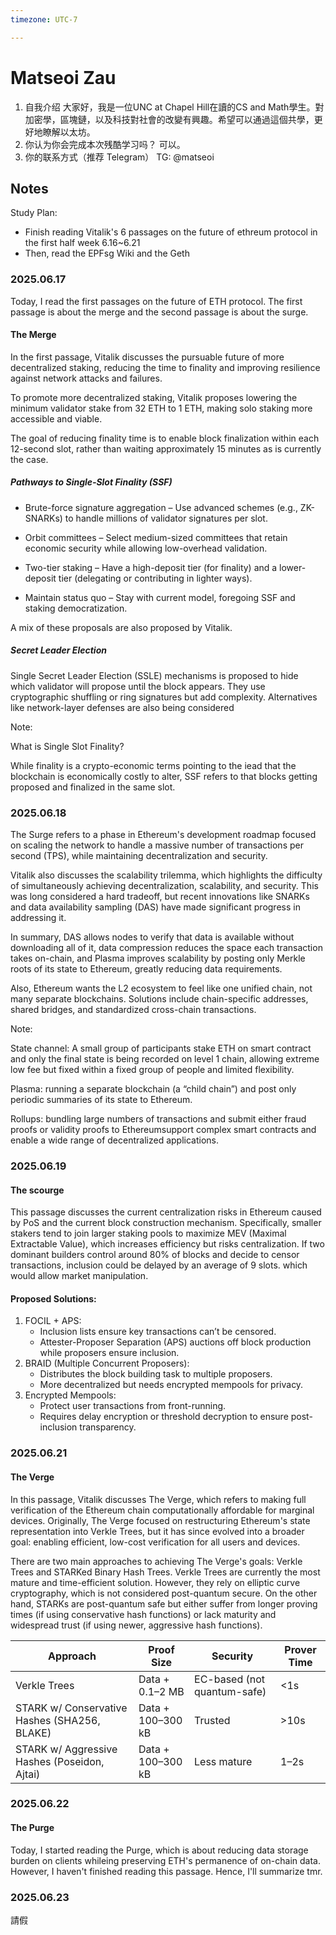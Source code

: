 ```yaml
---
timezone: UTC-7

---
```



# Matseoi Zau

1. 自我介绍
   大家好，我是一位UNC at Chapel Hill在讀的CS and Math學生。對加密學，區塊鏈，以及科技對社會的改變有興趣。希望可以通過這個共學，更好地瞭解以太坊。
2. 你认为你会完成本次残酷学习吗？
   可以。
3. 你的联系方式（推荐 Telegram）
   TG: @matseoi

## Notes

<!-- Content_START -->

Study Plan:

- Finish reading Vitalik's 6 passages on the future of ethreum protocol in the first half week 6.16~6.21
- Then, read the EPFsg Wiki and the Geth 

### 2025.06.17

Today, I read the first passages on the future of ETH protocol. The first passage is about the merge and the second passage is about the surge. 

#### The Merge

In the first passage, Vitalik discusses the pursuable future of more decentralized staking, reducing the time to finality and improving resilience against network attacks and failures.

To promote more decentralized staking, Vitalik proposes lowering the minimum validator stake from 32 ETH to 1 ETH, making solo staking more accessible and viable.

The goal of reducing finality time is to enable block finalization within each 12-second slot, rather than waiting approximately 15 minutes as is currently the case.

##### Pathways to Single‑Slot Finality (SSF)

- Brute-force signature aggregation – Use advanced schemes (e.g., ZK-SNARKs) to handle millions of validator signatures per slot.

- Orbit committees – Select medium-sized committees that retain economic security while allowing low-overhead validation.

- Two-tier staking – Have a high-deposit tier (for finality) and a lower-deposit tier (delegating or contributing in lighter ways).

- Maintain status quo – Stay with current model, foregoing SSF and staking democratization.

A mix of these proposals are also proposed by Vitalik.

##### Secret Leader Election

Single Secret Leader Election (SSLE) mechanisms is proposed to hide which validator will propose until the block appears. They use cryptographic shuffling or ring signatures but add complexity. Alternatives like network-layer defenses are also being considered

Note:

What is Single Slot Finality?

While finality is a crypto-economic terms pointing to the iead that the blockchain is economically costly to alter, SSF refers to that blocks getting proposed and finalized in the same slot.

### 2025.06.18
The Surge refers to a phase in Ethereum's development roadmap focused on scaling the network to handle a massive number of transactions per second (TPS), while maintaining decentralization and security.

Vitalik also discusses the scalability trilemma, which highlights the difficulty of simultaneously achieving decentralization, scalability, and security. This was long considered a hard tradeoff, but recent innovations like SNARKs and data availability sampling (DAS) have made significant progress in addressing it.

In summary, DAS allows nodes to verify that data is available without downloading all of it, data compression reduces the space each transaction takes on-chain, and Plasma improves scalability by posting only Merkle roots of its state to Ethereum, greatly reducing data requirements.

Also, Ethereum wants the L2 ecosystem to feel like one unified chain, not many separate blockchains. Solutions include chain-specific addresses, shared bridges, and standardized cross-chain transactions.

Note:

State channel: A small group of participants stake ETH on smart contract and only the final state is being recorded on level 1 chain, allowing extreme low fee but fixed within a fixed group of people and limited flexibility.

Plasma: running a separate blockchain (a “child chain”) and post only periodic summaries of its state to Ethereum.

Rollups: bundling large numbers of transactions and submit either fraud proofs or validity proofs to Ethereumsupport complex smart contracts and enable a wide range of decentralized applications.

### 2025.06.19
#### The scourge

This passage discusses the current centralization risks in Ethereum caused by PoS and the current block construction mechanism. Specifically, smaller stakers tend to join larger staking pools to maximize MEV (Maximal Extractable Value), which increases efficiency but risks centralization. If two dominant builders control around 80% of blocks and decide to censor transactions, inclusion could be delayed by an average of 9 slots. which would allow market manipulation.

#### Proposed Solutions:

1. FOCIL + APS:
   - Inclusion lists ensure key transactions can’t be censored.
   - Attester-Proposer Separation (APS) auctions off block production while proposers ensure inclusion.
2. BRAID (Multiple Concurrent Proposers):
   - Distributes the block building task to multiple proposers.
   - More decentralized but needs encrypted mempools for privacy.
3. Encrypted Mempools:
   - Protect user transactions from front-running.
   - Requires delay encryption or threshold decryption to ensure post-inclusion transparency.

### 2025.06.21
#### The Verge

In this passage, Vitalik discusses The Verge, which refers to making full verification of the Ethereum chain computationally affordable for marginal devices. Originally, The Verge focused on restructuring Ethereum's state representation into Verkle Trees, but it has since evolved into a broader goal: enabling efficient, low-cost verification for all users and devices.

There are two main approaches to achieving The Verge's goals: Verkle Trees and STARKed Binary Hash Trees. Verkle Trees are currently the most mature and time-efficient solution. However, they rely on elliptic curve cryptography, which is not considered post-quantum secure. On the other hand, STARKs are post-quantum safe but either suffer from longer proving times (if using conservative hash functions) or lack maturity and widespread trust (if using newer, aggressive hash functions).

| Approach                                     | Proof Size        | Security                    | Prover Time |
| -------------------------------------------- | ----------------- | --------------------------- | ----------- |
| Verkle Trees                                 | Data + 0.1–2 MB   | EC-based (not quantum-safe) | <1s         |
| STARK w/ Conservative Hashes (SHA256, BLAKE) | Data + 100–300 kB | Trusted                     | >10s        |
| STARK w/ Aggressive Hashes (Poseidon, Ajtai) | Data + 100–300 kB | Less mature                 | 1–2s        |

### 2025.06.22
#### The Purge
Today, I started reading the Purge, which is about reducing data storage burden on clients whileing preserving ETH's permanence of on-chain data. However, I haven't finished reading this passage. Hence, I'll summarize tmr. 

### 2025.06.23
請假

<!-- Content_END -->
